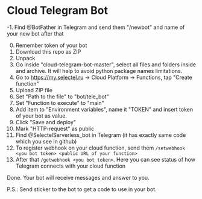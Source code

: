 # Cloud Telegram Bot

-1. Find @BotFather in Telegram and send them "/newbot" and name of your new bot after that

0. Remember token of your bot
1. Download this repo as ZIP
2. Unpack
3. Go inside "cloud-telegram-bot-master", select all files and folders inside and archive. 
It will help to avoid python package names limitations.
4. Go to https://my.selectel.ru -> Cloud Platform -> Functions, tap "Create function"
5. Upload ZIP file 
6. Set "Path to the file" to "bot/tele_bot"
7. Set "Function to execute" to "main"
8. Add item to "Environment variables", name it "TOKEN" and insert token of your bot as value.
9. Click "Save and deploy"
10. Mark "HTTP-request" as public
11. Find @SelectelServerless_bot in Telegram (it has exactly same code which you see in github)
12. To register webhook on your cloud function, send them `/setwebhook <you bot token> <public URL of your function>`
13. After that `/getwebhook <you bot token>`. Here you can see status of how Telegram connects with your cloud function

Done. Your bot will receive messages and answer to you.

P.S.: Send sticker to the bot to get a code to use in your bot.
